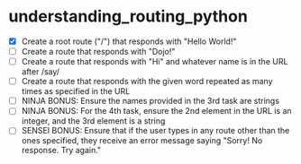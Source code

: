 # understanding_routing_python

- [x] Create a root route ("/") that responds with "Hello World!"
- [ ] Create a route that responds with "Dojo!"
- [ ] Create a route that responds with "Hi" and whatever name is in the URL after /say/
- [ ] Create a route that responds with the given word repeated as many times as specified in the URL
- [ ] NINJA BONUS: Ensure the names provided in the 3rd task are strings
- [ ] NINJA BONUS: For the 4th task, ensure the 2nd element in the URL is an integer, and the 3rd element is a string
- [ ] SENSEI BONUS: Ensure that if the user types in any route other than the ones specified, they receive an error message saying "Sorry! No response. Try again."